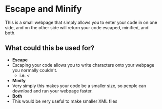 # Escape and Minify

This is a small webpage that simply allows you to enter your code in on one side, and on the other side will return your code escaped, minified, and both.

## What could this be used for?

* **Escape**
 * Escaping your code allows you to write characters onto your webpage you normally couldn't.
   * i.e. *<*
* **Minify**
 * Very simply this makes your code be a smaller size, so people can download and run your webpage faster.
* **Both**
 * This would be very useful to make smaller XML files